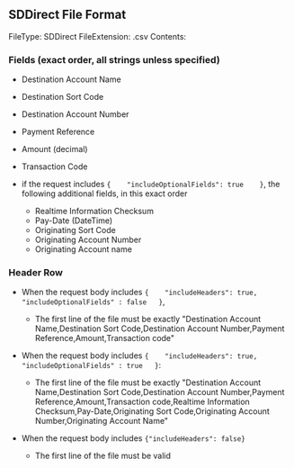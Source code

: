 ## SDDirect File Format

FileType: SDDirect
FileExtension: .csv
Contents:

### Fields (exact order, all strings unless specified)
  - Destination Account Name
  - Destination Sort Code
  - Destination Account Number
  - Payment Reference
  - Amount (decimal)
  - Transaction Code

  - if the request includes `{    "includeOptionalFields": true    }`, the following additional fields, in this exact order
    - ​Realtime Information Checksum 
    - Pay-Date  (DateTime)
    - Originating Sort Code 
    - Originating Account Number 
    - Originating Account name      
    
### Header Row
- When the request body includes `{    "includeHeaders": true, "includeOptionalFields" : false   }`,
   - The first line of the file must be exactly "Destination Account Name,Destination Sort Code,Destination Account Number,Payment Reference,Amount,Transaction code"

- When the request body includes `{    "includeHeaders": true, "includeOptionalFields" : true   }`:

   - The first line of the file must be exactly "Destination Account Name,Destination Sort Code,Destination Account Number,Payment Reference,Amount,Transaction code,Realtime Information Checksum,Pay-Date,Originating Sort Code,Originating Account Number,Originating Account Name"

- When the request body includes `{"includeHeaders": false}` 
  - The first line of the file must be valid


